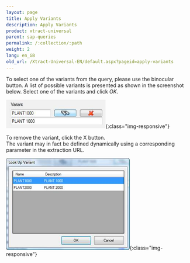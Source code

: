 ```yaml
---
layout: page
title: Apply Variants
description: Apply Variants
product: xtract-universal
parent: sap-queries
permalink: /:collection/:path
weight: 2
lang: en_GB
old_url: /Xtract-Universal-EN/default.aspx?pageid=apply-variants
---
```


To select one of the variants from the query, please use the binocular button. A list of possible variants is presented as shown in the screenshot below. Select one of the variants and click *OK*.

![Select-Variant](/img/content/Select-Variant.png){:class="img-responsive"}

To remove the variant, click the X button.<br>
The variant may in fact be defined dynamically using a corresponding parameter in the extraction URL.

![Look-Up-Variant](/img/content/Look-Up-Variant.png){:class="img-responsive"}


